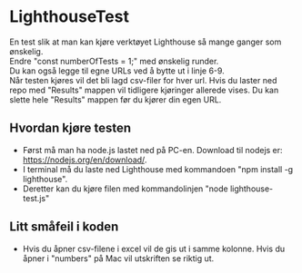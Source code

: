 # LighthouseTest
En test slik at man kan kjøre verktøyet Lighthouse så mange ganger som ønskelig. \
Endre "const numberOfTests = 1;" med ønskelig runder. \
Du kan også legge til egne URLs ved å bytte ut i linje 6-9. \
Når testen kjøres vil det bli lagd csv-filer for hver url. Hvis du laster ned repo med "Results" mappen vil tidligere kjøringer allerede vises. Du kan slette hele "Results" mappen før du kjører din egen URL.
## Hvordan kjøre testen
- Først må man ha node.js lastet ned på PC-en. Download til nodejs er: https://nodejs.org/en/download/. 
- I terminal må du laste ned Lighthouse med kommandoen "npm install -g lighthouse". 
- Deretter kan du kjøre filen med kommandolinjen "node lighthouse-test.js"

## Litt småfeil i koden
- Hvis du åpner csv-filene i excel vil de gis ut i samme kolonne. Hvis du åpner i "numbers" på Mac vil utskriften se riktig ut.